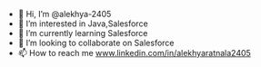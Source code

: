 - 👋 Hi, I’m @alekhya-2405
- 👀 I’m interested in Java,Salesforce
- 🌱 I’m currently learning  Salesforce
- 💞️ I’m looking to collaborate on Salesforce
- 📫 How to reach me www.linkedin.com/in/alekhyaratnala2405

<!---
alekhya-2405/alekhya-2405 is a ✨ special ✨ repository because its `README.md` (this file) appears on your GitHub profile.
You can click the Preview link to take a look at your changes.
--->
